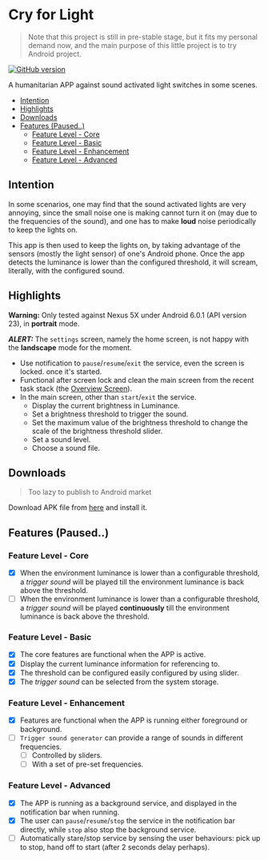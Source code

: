 # Cry for Light

> Note that this project is still in pre-stable stage, but it fits my personal demand now, and the main purpose of this little project is to try Android project.

[![GitHub version](https://badge.fury.io/gh/unknownmoon%2Fandroid-cry-for-light.svg)](https://badge.fury.io/gh/unknownmoon%2Fandroid-cry-for-light)

A humanitarian APP against sound activated light switches in some scenes.

<!-- MarkdownTOC -->

- [Intention](#intention)
- [Highlights](#highlights)
- [Downloads](#downloads)
- [Features \(Paused..\)](#features-paused)
    - [Feature Level - Core](#feature-level---core)
    - [Feature Level - Basic](#feature-level---basic)
    - [Feature Level - Enhancement](#feature-level---enhancement)
    - [Feature Level - Advanced](#feature-level---advanced)

<!-- /MarkdownTOC -->

<a name="intention"></a>
## Intention

In some scenarios, one may find that the sound activated lights are very annoying, since the small noise one is making cannot turn it on (may due to the frequencies of the sound), and one has to make __loud__ noise periodically to keep the lights on.

This app is then used to keep the lights on, by taking advantage of the sensors (mostly the light sensor) of one's Android phone. Once the app detects the luminance is lower than the configured threshold, it will scream, literally, with the configured sound.

<a name="highlights"></a>
## Highlights

__Warning:__ Only tested against Nexus 5X under Android 6.0.1 (API version 23), in __portrait__ mode.

___ALERT:___ The `settings` screen, namely the home screen, is not happy with the __landscape__ mode for the moment.

 - Use notification to `pause`/`resume`/`exit` the service, even the screen is locked. once it's started.
 - Functional after screen lock and clean the main screen from the recent task stack (the [Overview Screen](https://developer.android.com/images/components/recents.png)).
 - In the main screen, other than `start`/`exit` the service.
     + Display the current brightness in Luminance.
     + Set a brightness threshold to trigger the sound.
     + Set the maximum value of the brightness threshold to change the scale of the brightness threshold slider.
     + Set a sound level.
     + Choose a sound file.

<a name="downloads"></a>
## Downloads

> Too lazy to publish to Android market

Download APK file from [here](https://github.com/unknownmoon/android-cry-for-light/releases/download/v0.3.1/app-debug.apk) and install it.

<a name="features-paused"></a>
## Features (Paused..)

<a name="feature-level---core"></a>
### Feature Level - Core

 - [x] When the environment luminance is lower than a configurable threshold, a _trigger sound_ will be played till the environment luminance is back above the threshold.
 - [ ] When the environment luminance is lower than a configurable threshold, a _trigger sound_ will be played __continuously__ till the environment luminance is back above the threshold.

<a name="feature-level---basic"></a>
### Feature Level - Basic

 - [x] The core features are functional when the APP is active.
 - [x] Display the current luminance information for referencing to.
 - [x] The threshold can be configured easily configured by using slider.
 - [x] The _trigger sound_ can be selected from the system storage.

<a name="feature-level---enhancement"></a>
### Feature Level - Enhancement

 - [x] Features are functional when the APP is running either foreground or background.
 - [ ] `Trigger sound generator` can provide a range of sounds in different frequencies.
   - [ ] Controlled by sliders.
   - [ ] With a set of pre-set frequencies.

<a name="feature-level---advanced"></a>
### Feature Level - Advanced

 - [x] The APP is running as a background service, and displayed in the notification bar when running.
 - [x] The user can `pause`/`resume`/`stop` the service in the notification bar directly, while `stop` also stop the background service.
 - [ ] Automatically stare/stop service by sensing the user behaviours: pick up to stop, hand off to start (after 2 seconds delay perhaps).

